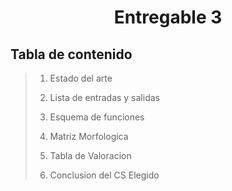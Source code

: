 # <p align="center"> Entregable 3 </p>
## Tabla de contenido

> 1. Estado del arte
>    
> 2. Lista de entradas y salidas
> 
> 3. Esquema de funciones
>
> 4. Matriz Morfologica
>
> 5. Tabla de Valoracion
>
> 6. Conclusion del CS Elegido

